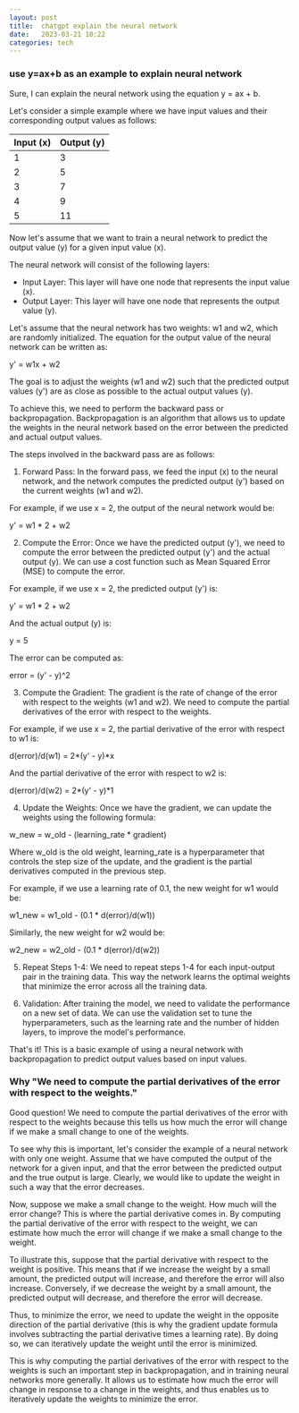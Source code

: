 ```yaml
---
layout: post
title:  chatgpt explain the neural network 
date:   2023-03-21 10:22 
categories: tech 
---
```


### use y=ax+b as an example to explain neural network


Sure, I can explain the neural network using the equation y = ax + b.

Let's consider a simple example where we have input values and their corresponding output values as follows:

| Input (x)  | Output (y) |
|------------|------------|
| 1          | 3          |
| 2          | 5          |
| 3          | 7          |
| 4          | 9          |
| 5          | 11         |

Now let's assume that we want to train a neural network to predict the output value (y) for a given input value (x).

The neural network will consist of the following layers:

- Input Layer: This layer will have one node that represents the input value (x).
- Output Layer: This layer will have one node that represents the output value (y).

Let's assume that the neural network has two weights: w1 and w2, which are randomly initialized. The equation for the output value of the neural network can be written as:

y' = w1x + w2

The goal is to adjust the weights (w1 and w2) such that the predicted output values (y') are as close as possible to the actual output values (y).

To achieve this, we need to perform the backward pass or backpropagation. Backpropagation is an algorithm that allows us to update the weights in the neural network based on the error between the predicted and actual output values.

The steps involved in the backward pass are as follows:

1. Forward Pass: In the forward pass, we feed the input (x) to the neural network, and the network computes the predicted output (y') based on the current weights (w1 and w2).

For example, if we use x = 2, the output of the neural network would be:

y' = w1 * 2 + w2

2. Compute the Error: Once we have the predicted output (y'), we need to compute the error between the predicted output (y') and the actual output (y). We can use a cost function such as Mean Squared Error (MSE) to compute the error.

For example, if we use x = 2, the predicted output (y') is:

y' = w1 * 2 + w2

And the actual output (y) is:

y = 5

The error can be computed as:

error = (y' - y)^2

3. Compute the Gradient: The gradient is the rate of change of the error with respect to the weights (w1 and w2). We need to compute the partial derivatives of the error with respect to the weights.

For example, if we use x = 2, the partial derivative of the error with respect to w1 is:

d(error)/d(w1) = 2*(y' - y)*x

And the partial derivative of the error with respect to w2 is:

d(error)/d(w2) = 2*(y' - y)*1

4. Update the Weights: Once we have the gradient, we can update the weights using the following formula:

w_new = w_old - (learning_rate * gradient)

Where w_old is the old weight, learning_rate is a hyperparameter that controls the step size of the update, and the gradient is the partial derivatives computed in the previous step.

For example, if we use a learning rate of 0.1, the new weight for w1 would be:

w1_new = w1_old - (0.1 * d(error)/d(w1))

Similarly, the new weight for w2 would be:

w2_new = w2_old - (0.1 * d(error)/d(w2))

5. Repeat Steps 1-4: We need to repeat steps 1-4 for each input-output pair in the training data. This way the network learns the optimal weights that minimize the error across all the training data.

6. Validation: After training the model, we need to validate the performance on a new set of data. We can use the validation set to tune the hyperparameters, such as the learning rate and the number of hidden layers, to improve the model's performance.

That's it! This is a basic example of using a neural network with backpropagation to predict output values based on input values.


### Why "We need to compute the partial derivatives of the error with respect to the weights."


Good question! We need to compute the partial derivatives of the error with respect to the weights because this tells us how much the error will change if we make a small change to one of the weights. 

To see why this is important, let's consider the example of a neural network with only one weight. Assume that we have computed the output of the network for a given input, and that the error between the predicted output and the true output is large. Clearly, we would like to update the weight in such a way that the error decreases. 

Now, suppose we make a small change to the weight. How much will the error change? This is where the partial derivative comes in. By computing the partial derivative of the error with respect to the weight, we can estimate how much the error will change if we make a small change to the weight. 

To illustrate this, suppose that the partial derivative with respect to the weight is positive. This means that if we increase the weight by a small amount, the predicted output will increase, and therefore the error will also increase. Conversely, if we decrease the weight by a small amount, the predicted output will decrease, and therefore the error will decrease. 

Thus, to minimize the error, we need to update the weight in the opposite direction of the partial derivative (this is why the gradient update formula involves subtracting the partial derivative times a learning rate). By doing so, we can iteratively update the weight until the error is minimized. 

This is why computing the partial derivatives of the error with respect to the weights is such an important step in backpropagation, and in training neural networks more generally. It allows us to estimate how much the error will change in response to a change in the weights, and thus enables us to iteratively update the weights to minimize the error.
